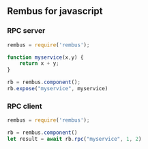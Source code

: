 ## Rembus for javascript

### RPC server
```js
rembus = require('rembus');

function myservice(x,y) {
    return x + y;
}

rb = rembus.component();
rb.expose("myservice", myservice)
```

### RPC client
```js
rembus = require('rembus');

rb = rembus.component()
let result = await rb.rpc("myservice", 1, 2)

```

